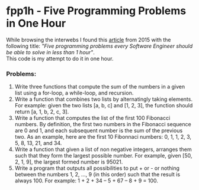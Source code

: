 # fpp1h - Five Programming Problems in One Hour

While browsing the interwebs I found this [article](https://linepole.wordpress.com/2015/06/02/five-programming-problems-every-software-engineer-should-be-able-to-solve-in-less-than-1-hour/) from 2015 with the following title: _"Five programming problems every Software Engineer should be able to solve in less than 1 hour"_. <br>
This code is my attempt to do it in one hour.

### Problems:

1. Write three functions that compute the sum of the numbers in a given list using a for-loop, a while-loop, and recursion.
2. Write a function that combines two lists by alternatingly taking elements. For example: given the two lists [a, b, c] and [1, 2, 3], the function should return [a, 1, b, 2, c, 3].
3. Write a function that computes the list of the first 100 Fibonacci numbers. By definition, the first two numbers in the Fibonacci sequence are 0 and 1, and each subsequent number is the sum of the previous two. As an example, here are the first 10 Fibonnaci numbers: 0, 1, 1, 2, 3, 5, 8, 13, 21, and 34.
4. Write a function that given a list of non negative integers, arranges them such that they form the largest possible number. For example, given [50, 2, 1, 9], the largest formed number is 95021.
5. Write a program that outputs all possibilities to put + or - or nothing between the numbers 1, 2, …, 9 (in this order) such that the result is always 100. For example: 1 + 2 + 34 – 5 + 67 – 8 + 9 = 100.